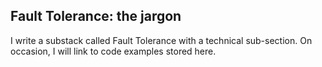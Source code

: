 ## Fault Tolerance: the jargon

I write a substack called Fault Tolerance with a technical sub-section. On occasion, I will link to code examples stored here.
